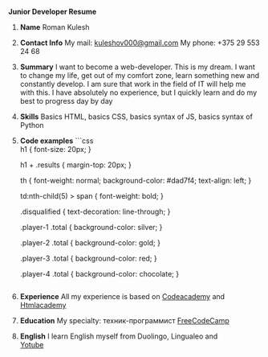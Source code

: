 **Junior Developer Resume**
1. **Name**  Roman Kulesh  
2. **Contact Info**  My mail: kuleshov000@gmail.com  My phone: +375 29 553 24 68
3. **Summary**  I want to become a web-developer. This is my dream. I want to change my life, get out of my comfort zone, learn something new and constantly develop. I am sure that work in the field of IT will help me with this. I have absolutely no experience, but I quickly learn and do my best to progress day by day
4. **Skills**  Basics HTML, basics CSS, basics syntax of JS, basics syntax of Python
5. **Code examples**  ```css  
    h1 {
      font-size: 20px;
    }

    h1 + .results {
      margin-top: 20px;
    }

    th {
      font-weight: normal;
      background-color: #dad7f4;
      text-align: left;
    }

    td:nth-child(5) > span {
      font-weight: bold;
    }

    .disqualified {
      text-decoration: line-through;
    }

    .player-1 .total {
      background-color: silver;
    }

    .player-2 .total {
      background-color: gold;
    }

    .player-3 .total {
      background-color: red;
    }

    .player-4 .total {
      background-color: chocolate;
    }  
    ```
6. **Experience**  All my experience is based on  [Codeacademy](https://www.codecademy.com/) and  
   [Htmlacademy](https://htmlacademy.ru/)  
7. **Education**  My specialty: техник-программист
   [FreeCodeCamp](https://www.youtube.com/channel/UC8butISFwT-Wl7EV0hUK0BQ)
8. **English**  I learn English myself from Duolingo, Lingualeo and  
   [Yotube](https://www.youtube.com/channel/UC_3oKG5Szq-m6Xz-MjRZgpw)
